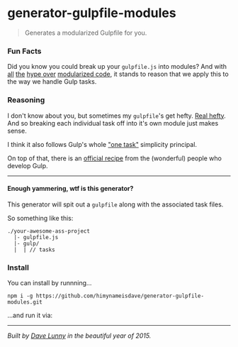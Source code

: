 # generator-gulpfile-modules
> Generates a modularized Gulpfile for you.

### Fun Facts
Did you know you could break up your `gulpfile.js` into modules? And with [all](http://requirejs.org/docs/why.html) [the](http://eloquentjavascript.net/10_modules.html) [hype over](https://twitter.com/DanWahlin/status/601783420109365248) [modularized code](https://en.wikipedia.org/wiki/Modular_programming), it stands to reason that we apply this to the way we handle Gulp tasks.

### Reasoning

I don't know about you, but sometimes my `gulpfile`'s get hefty. [Real hefty](http://bobs-burgers.wikia.com/wiki/Hefty_Jeff). And so breaking each individual task off into it's own module just makes sense.

I think it also follows Gulp's whole ["one task"](http://slides.com/contra/gulp#/16) simplicity principal.

On top of that, there is an [official recipe](https://github.com/gulpjs/gulp/blob/master/docs/recipes/split-tasks-across-multiple-files.md) from the (wonderful) people who develop Gulp.


---

#### Enough yammering, wtf is this generator?

This generator will spit out a `gulpfile` along with the associated task files.

So something like this:

```
./your-awesome-ass-project
  |- gulpfile.js
  |- gulp/
  |  | // tasks

```

### Install

You can install by runnning...

```
npm i -g https://github.com/himynameisdave/generator-gulpfile-modules.git

```

...and run it via:



---

*Built by [Dave Lunny](http://himynameisdave.com) in the beautiful year of 2015.*



